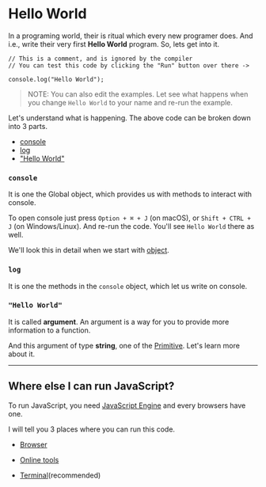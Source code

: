 # Hello World

In a programing world, their is ritual which every new programer does. And i.e., write their very first **Hello World** program. So, lets get into it.

```javascript,editable
// This is a comment, and is ignored by the compiler
// You can test this code by clicking the "Run" button over there ->

console.log("Hello World");
```

> NOTE:
> You can also edit the examples. Let see what happens when you change `Hello World` to your name and re-run the example.

Let's understand what is happening. The above code can be broken down into 3 parts.

- [console](#console)
- [log](#log)
- ["Hello World"](#hello-world-1)

### `console`<br/>

It is one the Global object, which provides us with methods to interact with console.

To open console just press `Option + ⌘ + J` (on macOS), or `Shift + CTRL + J` (on Windows/Linux). And re-run the code. You'll see `Hello World` there as well.

We'll look this in detail when we start with [object]().

### `log`

It is one the methods in the `console` object, which let us write on console.

### `"Hello World"`

It is called **argument**. An argument is a way for you to provide more information to a function.

And this argument of type **string**, one of the [Primitive](). Let's learn more about it.

---

## Where else I can run JavaScript?

To run JavaScript, you need [JavaScript Engine](https://en.wikipedia.org/wiki/JavaScript_engine) and every browsers have one.

I will tell you 3 places where you can run this code.

- [Browser](/where-to-run/browser.md)

- [Online tools](/where-to-run/online-playground.md)

- [Terminal](/where-to-run/terminal.md)(recommended)
